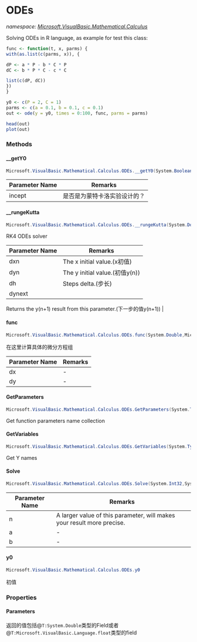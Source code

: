 ﻿# ODEs
_namespace: [Microsoft.VisualBasic.Mathematical.Calculus](./index.md)_

Solving ODEs in R language, as example for test this class:
 
 ```R
 func <- function(t, x, parms) {
 with(as.list(c(parms, x)), {
 
 dP <- a * P - b * C * P
 dC <- b * P * C - c * C
 
 list(c(dP, dC))
 })
 }

 y0 <- c(P = 2, C = 1)
 parms <- c(a = 0.1, b = 0.1, c = 0.1)
 out <- ode(y = y0, times = 0:100, func, parms = parms)
 
 head(out)
 plot(out)
 ```



### Methods

#### __getY0
```csharp
Microsoft.VisualBasic.Mathematical.Calculus.ODEs.__getY0(System.Boolean)
```


|Parameter Name|Remarks|
|--------------|-------|
|incept|是否是为蒙特卡洛实验设计的？|


#### __rungeKutta
```csharp
Microsoft.VisualBasic.Mathematical.Calculus.ODEs.__rungeKutta(System.Double,Microsoft.VisualBasic.Mathematical.LinearAlgebra.Vector@,System.Double,Microsoft.VisualBasic.Mathematical.LinearAlgebra.Vector@)
```
RK4 ODEs solver

|Parameter Name|Remarks|
|--------------|-------|
|dxn|The x initial value.(x初值)|
|dyn|The y initial value.(初值y(n))|
|dh|Steps delta.(步长)|
|dynext|
 Returns the y(n+1) result from this parameter.(下一步的值y(n+1))
 |


#### func
```csharp
Microsoft.VisualBasic.Mathematical.Calculus.ODEs.func(System.Double,Microsoft.VisualBasic.Mathematical.LinearAlgebra.Vector@)
```
在这里计算具体的微分方程组

|Parameter Name|Remarks|
|--------------|-------|
|dx|-|
|dy|-|


#### GetParameters
```csharp
Microsoft.VisualBasic.Mathematical.Calculus.ODEs.GetParameters(System.Type)
```
Get function parameters name collection

#### GetVariables
```csharp
Microsoft.VisualBasic.Mathematical.Calculus.ODEs.GetVariables(System.Type)
```
Get Y names

#### Solve
```csharp
Microsoft.VisualBasic.Mathematical.Calculus.ODEs.Solve(System.Int32,System.Double,System.Double,System.Boolean)
```


|Parameter Name|Remarks|
|--------------|-------|
|n|A larger value of this parameter, will makes your result more precise.|
|a|-|
|b|-|


#### y0
```csharp
Microsoft.VisualBasic.Mathematical.Calculus.ODEs.y0
```
初值


### Properties

#### Parameters
返回的值包括@``T:System.Double``类型的Field或者@``T:Microsoft.VisualBasic.Language.float``类型的field
